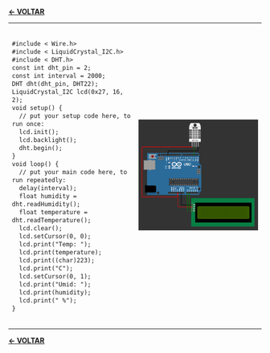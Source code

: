 [**<- VOLTAR**](https://github.com/Leandro-Cardoso/Univassouras-IOT)

<table>
  <tr>
    <td width="50%">
      <pre><code>
#include < Wire.h>
#include < LiquidCrystal_I2C.h>
#include < DHT.h>
const int dht_pin = 2;
const int interval = 2000;
DHT dht(dht_pin, DHT22);
LiquidCrystal_I2C lcd(0x27, 16, 2);
void setup() {
  // put your setup code here, to run once:
  lcd.init();
  lcd.backlight();
  dht.begin();
}
void loop() {
  // put your main code here, to run repeatedly:
  delay(interval);
  float humidity = dht.readHumidity();
  float temperature = dht.readTemperature();
  lcd.clear();
  lcd.setCursor(0, 0);
  lcd.print("Temp: ");
  lcd.print(temperature);
  lcd.print((char)223);
  lcd.print("C");
  lcd.setCursor(0, 1);
  lcd.print("Umid: ");
  lcd.print(humidity);
  lcd.print(" %");
}
      </code></pre>
    </td>
    <td width="50%">
      <img src="arduino.png" alt="Arduino">
    </td>
  </tr>
</table>

[**<- VOLTAR**](https://github.com/Leandro-Cardoso/Univassouras-IOT)
